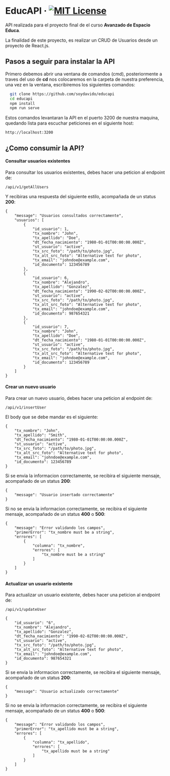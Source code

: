 # EducAPI &middot; [![MIT License](https://img.shields.io/badge/License-MIT-green.svg)](https://choosealicense.com/licenses/mit/) #

API realizada para el proyecto final de el curso **Avanzado de Espacio Educa**.

La finalidad de este proyecto, es realizar un CRUD de Usuarios desde un proyecto de React.js.

## Pasos a seguir para instalar la API

Primero debemos abrir una ventana de comandos (cmd), posteriormente a traves del uso de **cd** nos colocaremos en la carpeta de nuestra preferencia, una vez en la ventana, escribiremos los siguientes comandos:

```bash
  git clone https://github.com/soydavido/educapi
  cd educapi
  npm install 
  npm run serve
```
    
Estos comandos levantaran la API en el puerto 3200 de nuestra maquina, quedando lista para escuchar peticiones en el siguiente host:

```
http://localhost:3200
```

## ¿Como consumir la API?

#### Consultar usuarios existentes

Para consultar los usuarios existentes, debes hacer una peticion al endpoint de:

`/api/v1/getAllUsers`

Y recibiras una respuesta del siguiente estilo, acompañada de un status **200**:

```
{
    "message": "Usuarios consultados correctamente",
    "usuarios": [
        {
            "id_usuario": 1,
            "tx_nombre": "John",
            "tx_apellido": "Doe",
            "dt_fecha_nacimiento": "1980-01-01T00:00:00.000Z",
            "st_usuario": "active",
            "tx_src_foto": "/path/to/photo.jpg",
            "tx_alt_src_foto": "Alternative text for photo",
            "tx_email": "johndoe@example.com",
            "id_documento": 123456789
        },
        {
            "id_usuario": 6,
            "tx_nombre": "Alejandro",
            "tx_apellido": "Gonzalez",
            "dt_fecha_nacimiento": "1990-02-02T00:00:00.000Z",
            "st_usuario": "active",
            "tx_src_foto": "/path/to/photo.jpg",
            "tx_alt_src_foto": "Alternative text for photo",
            "tx_email": "johndoe@example.com",
            "id_documento": 987654321
        },
        {
            "id_usuario": 7,
            "tx_nombre": "John",
            "tx_apellido": "Doe",
            "dt_fecha_nacimiento": "1980-01-01T00:00:00.000Z",
            "st_usuario": "active",
            "tx_src_foto": "/path/to/photo.jpg",
            "tx_alt_src_foto": "Alternative text for photo",
            "tx_email": "johndoe@example.com",
            "id_documento": 123456789
        }
    ]
}
```

#### Crear un nuevo usuario

Para crear un nuevo usuario, debes hacer una peticion al endpoint de:

`/api/v1/insertUser`

El body que se debe mandar es el siguiente:
```
{
    "tx_nombre": "John",
    "tx_apellido": "Smith",
    "dt_fecha_nacimiento": "1980-01-01T00:00:00.000Z",
    "st_usuario": "active",
    "tx_src_foto": "/path/to/photo.jpg",
    "tx_alt_src_foto": "Alternative text for photo",
    "tx_email": "johndoe@example.com",
    "id_documento": 123456789
}
```

Si se envia la informacion correctamente, se recibira el siguiente mensaje, acompañado de un status **200**:

```
{
    "message": "Usuario insertado correctamente"
}
```

Si no se envia la informacion correctamente, se recibira el siguiente mensaje, acompañado de un status **400** o **500**:

```
{
    "message": "Error validando los campos",
    "primerError": "tx_nombre must be a string",
    "errores": [
        {
            "columna": "tx_nombre",
            "errores": [
                "tx_nombre must be a string"
            ]
        }
    ]
}
```


#### Actualizar un usuario existente

Para actualizar un usuario existente, debes hacer una peticion al endpoint de:

`/api/v1/updateUser`

```
{
    "id_usuario": "6",
    "tx_nombre": "Alejandro",
    "tx_apellido": "Gonzalez",
    "dt_fecha_nacimiento": "1990-02-02T00:00:00.000Z",
    "st_usuario": "active",
    "tx_src_foto": "/path/to/photo.jpg",
    "tx_alt_src_foto": "Alternative text for photo",
    "tx_email": "johndoe@example.com",
    "id_documento": 987654321
}
```

Si se envia la informacion correctamente, se recibira el siguiente mensaje, acompañado de un status **200**:

```
{
    "message": "Usuario actualizado correctamente"
}
```

Si no se envia la informacion correctamente, se recibira el siguiente mensaje, acompañado de un status **400** o **500**:

```
{
    "message": "Error validando los campos",
    "primerError": "tx_apellido must be a string",
    "errores": [
        {
            "columna": "tx_apellido",
            "errores": [
                "tx_apellido must be a string"
            ]
        }
    ]
}
```
